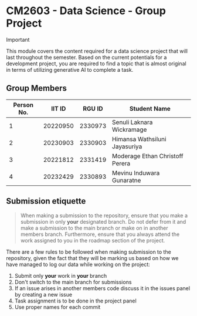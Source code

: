 # CM2603 - Data Science - Group Project

>[!important]
>This module covers the content required for a data science project that will last throughout the semester. Based on the current potentials for a development project, you are required to find a topic that is almost original in terms of utilizing generative AI to complete a task.

## Group Members
| Person No. | IIT ID   | RGU ID  | Student Name                    |
| ---------- | -------- | ------- | ------------------------------- |
| 1          | 20220950 | 2330973 | Senuli Laknara Wickramage       |
| 2          | 20230903 | 2330903 | Himansa Wathsiluni Jayasuriya   |
| 3          | 20221812 | 2331419 | Moderage Ethan Christoff Perera |
| 4          | 20232429 | 2330893 | Mevinu Induwara Gunaratne       |

## Submission etiquette

>When making a submission to the repository, ensure that you make a submission in only **your** designated branch. Do not defer from it and make a submission to the main branch or make on in another
>members branch. Furthermore, ensure that you always attend the work assigned to you in the roadmap section of the project.

There are a few rules to be followed when making submission to the repository, given the fact that they will be marking us based on how we have managed to log our data while working on the project:

1. Submit only **your** work in **your** branch
2. Don't switch to the main branch for submissions
3. If an issue arises in another members code discuss it in the issues panel by creating a new issue
4. Task assignment is to be done in the project panel
5. Use proper names for each commit
